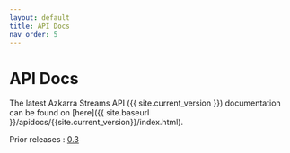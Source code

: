 ```yaml
---
layout: default
title: API Docs
nav_order: 5
---
```

# API Docs

The latest Azkarra Streams API ({{ site.current_version }}) documentation can be found on [here]({{ site.baseurl }}/apidocs/{{site.current_version}}/index.html).

Prior releases : [0.3](/apidocs/0.3/index.html)
